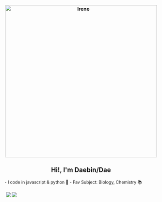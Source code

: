 <h3 align="center">
   <img align="center" alt="Irene" width="500px" src="https://images6.fanpop.com/image/photos/42700000/Irene-red-velvet-42729035-473-335.gif" />
</h3>
<h2 align="center">Hi!, I'm Daebin/Dae</h2>
 - I code in javascript & python 🐍
 - Fav Subject: Biology, Chemistry 📚

<h5 align="center">
  <img src="https://img.shields.io/badge/python%20-%2314354C.svg?&style=for-the-badge&logo=python&logoColor=white">   <img src="https://img.shields.io/badge/javascript%20-%23323330.svg?&style=for-the-badge&logo=javascript&logoColor=%23F7DF1E"> ⠀ ⠀ ⠀ ⠀ ⠀⠀ ⠀ ⠀ ⠀ ⠀ ⠀⠀ ⠀ ⠀ ⠀ ⠀ ⠀⠀ ⠀ ⠀ ⠀ ⠀ ⠀⠀ ⠀ ⠀ ⠀ ⠀ ⠀⠀ ⠀ ⠀ ⠀ ⠀ ⠀
